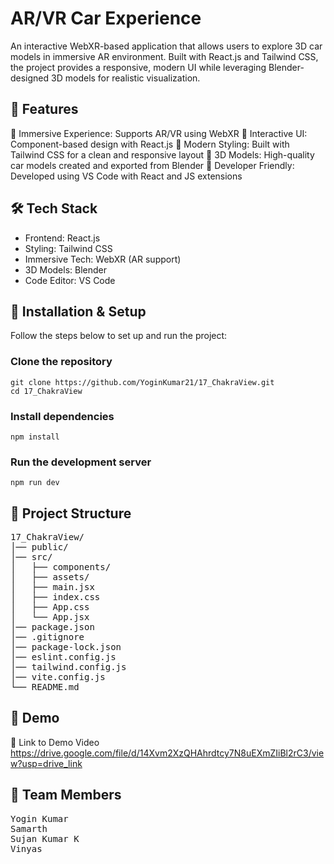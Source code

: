 # AR/VR Car Experience

An interactive WebXR-based application that allows users to explore 3D car models in immersive AR environment. Built with React.js and Tailwind CSS, the project provides a responsive, modern UI while leveraging Blender-designed 3D models for realistic visualization.

## 📌 Features

🔹 Immersive Experience: Supports AR/VR using WebXR
🔹 Interactive UI: Component-based design with React.js
🔹 Modern Styling: Built with Tailwind CSS for a clean and responsive layout
🔹 3D Models: High-quality car models created and exported from Blender
🔹 Developer Friendly: Developed using VS Code with React and JS extensions

## 🛠️ Tech Stack

* Frontend: React.js
* Styling: Tailwind CSS
* Immersive Tech: WebXR (AR support)
* 3D Models: Blender
* Code Editor: VS Code

## 🚀 Installation & Setup
Follow the steps below to set up and run the project:

### Clone the repository
```
git clone https://github.com/YoginKumar21/17_ChakraView.git
cd 17_ChakraView
```

### Install dependencies
```
npm install
```

### Run the development server
```
npm run dev
```

## 📂 Project Structure
<pre>
17_ChakraView/
│── public/            
│── src/
│   ├── components/    
│   ├── assets/        
│   ├── main.jsx       
│   ├── index.css
│   ├── App.css
│   └── App.jsx        
│── package.json
│── .gitignore
│── package-lock.json
│── eslint.config.js
│── tailwind.config.js
│── vite.config.js
└── README.md
</pre>

## 🎥 Demo

🔗 Link to Demo Video
https://drive.google.com/file/d/14Xvm2XzQHAhrdtcy7N8uEXmZIiBl2rC3/view?usp=drive_link

## 👥 Team Members
<pre>
Yogin Kumar 
Samarth
Sujan Kumar K
Vinyas
</pre>
